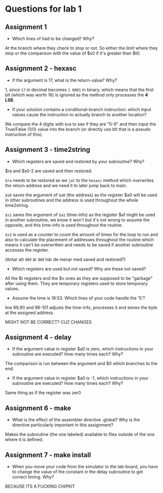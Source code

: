 # Questions for lab 1

## Assignment 1
- Which lines of had to be changed? Why?

At the branch where they check to stop or not. So either the limit where they stop or the comparison with the value of $s0 if it's greater than $t0.

## Assignment 2 - hexasc
- If the argument is 17, what is the return-value? Why?

1, since `17` in decimal becomes `1 0001` in binary, which means that the first bit (which was worth 16) is ignored as the method only processes the **4 LSB**.

- If your solution contains a conditional-branch instruction: which input values cause the instruction to actually branch to another location?

We compare the 4 digits with `OxA` to see if they are "0-9" and then input the True/False (1/0) value into the branch (or directly use blt that is a pseudo instruction of this).

## Assignment 3 - time2string
- Which registers are saved and restored by your subroutine? Why?

$ra and $s0-2 are saved and then restored.

``$ra`` needs to be restored as we ``jal`` to the ``hexasc`` method which overwrites the return address and we need it to later jump back to main.

``$s0`` saves the argument of ``$a0`` (the address) as the register $a0 will be used in other subroutines and the address is used throughout the whole time2string.

``$s1`` saves the argument of ``$a1`` (time-info) as the register $a1 might be used in another subroutine, we know it won't but it's not wrong to assume the opposite, and this time-info is used throughout the routine.

``$s2`` is used as a counter to count the amount of times for the loop to run and also to calculate the placement of addresses throughout the routine which means it can't be overwritten and needs to be saved if another subroutine accesses the register.

(Antar att det är det här de menar med saved and restored?)

- Which registers are used but not saved? Why are these not saved?

All the $t registers and the $v ones as they are supposed to be "garbage" after using them. They are temporary registers used to store temporary values.

- Assume the time is 16:53. Which lines of your code handle the '5'? 

line 89,90 and 96-101 adjusts the time-info, processes it and stores the byte at the assigned address.

MIGHT NOT BE CORRECT? CUZ CHANGES

## Assignment 4 - delay
- If the argument value in register $a0 is zero, which instructions in your subroutine are executed? How many times each? Why?

The comparison is run between the argument and $0 which branches to the end.

- If the argument value in register $a0 is -1, which instructions in your subroutine are executed? How many times each? Why?

Same thing as if the register was zer0

## Assignment 6 - make 
- What is the effect of the assembler directive .global? Why is the directive particularly important in this assignment?

Makes the subroutine (the one labeled) available to files outside of the one where it is defined.

## Assignment 7 - make install
- When you move your code from the simulator to the lab-board, you have to change the value of the constant in the delay subroutine to get correct timing. Why?

BECAUSE ITS A FUCKING CHIPKIT